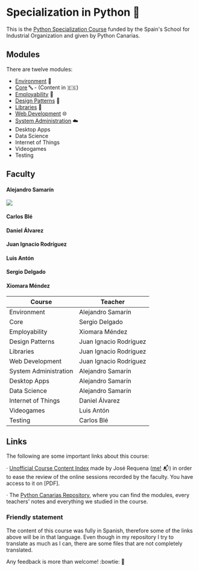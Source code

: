 # Specialization in Python :snake:
This is the [Python Specialization Course](https://www.eoi.es/es/cursos/34426/curso-de-especializacion-en-python-la-laguna-santa-cruz-de-tenerife) funded by the Spain's School for Industrial Organization and given by Python Canarias. 

## Modules
There are twelve modules:
- [Environment](./01-environment/) :deciduous_tree:
- [Core](https://github.com/pythoncanarias/eoi/blob/master/02-core/README.md) :abc: - (Content in :es:)
- [Employability](./03-employability) :necktie:
- [Design Patterns](./04-patterns) :wrench:
- [Libraries](./05-libs) :aerial_tramway:
- [Web Development](./06-web) :globe_with_meridians:
- [System Administration](./07-sysadmin) :cloud:
- Desktop Apps
- Data Science
- Internet of Things
- Videogames
- Testing

## Faculty
#### Alejandro Samarín
![](https://avatars2.githubusercontent.com/u/2415715?s=400&u=399e55459f06bc8c5404d251c4ee17a825638020&v=4)
#### Carlos Blé
#### Daniel Álvarez
#### Juan Ignacio Rodríguez
#### Luis Antón
#### Sergio Delgado
#### Xiomara Méndez

Course | Teacher
---------- | ----------
Environment | Alejandro Samarín
Core | Sergio Delgado
Employability | Xiomara Méndez
Design Patterns | Juan Ignacio Rodríguez
Libraries | Juan Ignacio Rodríguez
Web Development | Juan Ignacio Rodríguez
System Administration | Alejandro Samarín
Desktop Apps | Alejandro Samarín
Data Science | Alejandro Samarín
Internet of Things | Daniel Álvarez
Videogames | Luis Antón
Testing | Carlos Blé

## Links
The following are some important links about this course:

· [Unofficial Course Content Index](https://github.com/jsrq/my-eoi/tree/master/courses/py-spec/00-index/ucci.md) made by José Requena ([me!](https://twitter.com/joserequenaidv) :mailbox_with_mail:) in order to ease the review of the online sessions recorded by the faculty. You have access to it on [PDF].

· The [Python Canarias Repository](https://github.com/pythoncanarias/eoi), where you can find the modules, every teachers' notes and everything we studied in the course.

### Friendly statement
The content of this course was fully in Spanish, therefore some of the links above will be in that language. Even though in my repository I try to translate as much as I can, there are some files that are not completely translated.

Any feedback is more than welcome! :bowtie: :bookmark:
